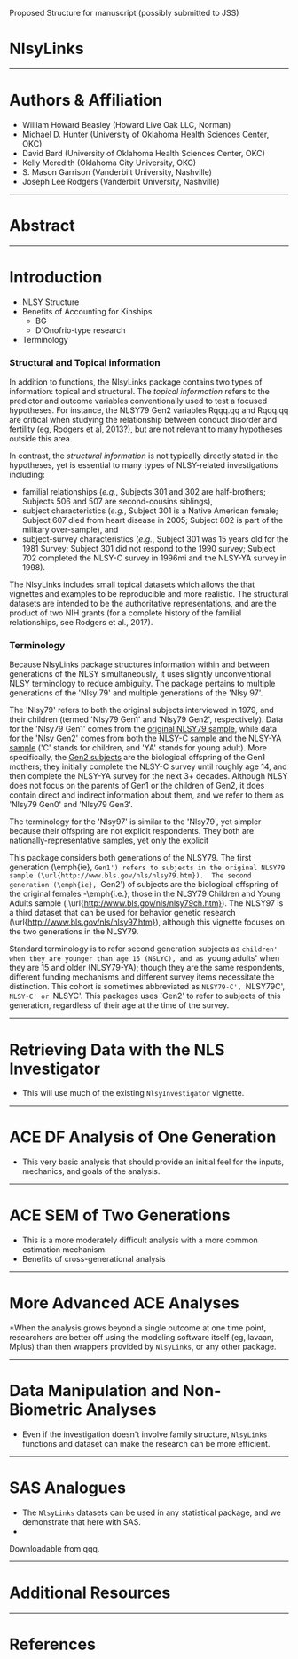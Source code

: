 Proposed Structure for manuscript (possibly submitted to JSS)

# NlsyLinks

----------------------------------------------------

# Authors & Affiliation
* William Howard Beasley (Howard Live Oak LLC, Norman)
* Michael D. Hunter (University of Oklahoma Health Sciences Center, OKC)
* David Bard (University of Oklahoma Health Sciences Center, OKC)
* Kelly Meredith (Oklahoma City University, OKC)
* S. Mason Garrison (Vanderbilt University, Nashville)
* Joseph Lee Rodgers (Vanderbilt University, Nashville)

----------------------------------------------------

# Abstract

----------------------------------------------------

# Introduction

* NLSY Structure
* Benefits of Accounting for Kinships  
    * BG
    * D'Onofrio-type research
* Terminology


### Structural and Topical information
In addition to functions, the NlsyLinks package contains two types of information: topical and structural.  The *topical information* refers to the  predictor and outcome variables conventionally used to test a focused hypotheses.  For instance, the NLSY79 Gen2 variables Rqqq.qq and Rqqq.qq are critical when studying the relationship between conduct disorder and fertility (eg, Rodgers et al, 2013?), but are not relevant to many hypotheses outside this area.

In contrast, the *structural information* is not typically directly stated in the hypotheses, yet is essential to many types of NLSY-related investigations including:
* familial relationships (*e.g.*, Subjects 301 and 302 are half-brothers; Subjects 506 and 507 are second-cousins siblings),
* subject characteristics (*e.g.*, Subject 301 is a Native American female; Subject 607 died from heart disease in 2005; Subject 802 is part of the military over-sample), and
* subject-survey characteristics (*e.g.*, Subject 301 was 15 years old for the 1981 Survey; Subject 301 did not respond to the 1990 survey; Subject 702 completed the NLSY-C survey in 1996mi
   and the NLSY-YA survey in 1998).

The NlsyLinks includes small topical datasets which allows the that vignettes and examples to be reproducible and more realistic.  The structural datasets are intended to be the authoritative representations, and are the product of two NIH grants (for a complete history of the familial relationships, see Rodgers et al., 2017).

### Terminology

Because NlsyLinks package structures information within and between generations of the NLSY simultaneously, it uses slightly unconventional NLSY terminology to reduce ambiguity.  The package pertains to multiple generations of the 'Nlsy 79' and multiple generations of the 'Nlsy 97'.

The 'Nlsy79' refers to both the original subjects interviewed in 1979, and their children (termed 'Nlsy79 Gen1' and 'Nlsy79 Gen2', respectively).  Data for the 'Nlsy79 Gen1' comes from the [original NLSY79 sample](http://www.bls.gov/nls/nlsy79.htm), while data for the 'Nlsy Gen2' comes from both the [NLSY-C sample]() and the [NLSY-YA sample]() ('C' stands for children, and 'YA' stands for young adult).  More specifically, the [Gen2 subjects](http://www.bls.gov/nls/nlsy79ch.htm) are the biological offspring of the Gen1 mothers; they initially complete the NLSY-C survey until roughly age 14, and  then complete the NLSY-YA survey for the next 3+ decades.  Although NLSY does not focus on the parents of Gen1 or the children of Gen2, it does contain direct and indirect information about them, and we refer to them as 'Nlsy79 Gen0' and 'Nlsy79 Gen3'.

The terminology for the 'Nlsy97' is similar to the 'Nlsy79', yet simpler because their offspring are not explicit respondents.  They both are nationally-representative samples, yet only the explicit

This package considers both generations of the NLSY79.  The first generation (\emph{ie}, `Gen1') refers to subjects in the original NLSY79 sample (\url{http://www.bls.gov/nls/nlsy79.htm}).  The second generation (\emph{ie}, `Gen2') of subjects are the biological offspring of the original females -\emph{i.e.}, those in the NLSY79 Children and Young Adults sample ( \url{http://www.bls.gov/nls/nlsy79ch.htm}).  The NLSY97 is a third dataset that can be used for behavior genetic research (\url{http://www.bls.gov/nls/nlsy97.htm}), although this vignette focuses on the two generations in the NLSY79.

Standard terminology is to refer second generation subjects as `children' when they are younger than age 15 (NSLYC), and as `young adults' when they are 15 and older (NLSY79-YA); though they are the same respondents, different funding mechanisms and different survey items necessitate the distinction.  This cohort is sometimes abbreviated as `NLSY79-C', `NLSY79C', `NLSY-C' or `NLSYC'. This packages uses `Gen2' to refer to subjects of this generation, regardless of their age at the time of the survey.


----------------------------------------------------

# Retrieving Data with the NLS Investigator
* This will use much of the existing `NlsyInvestigator` vignette.



----------------------------------------------------

# ACE DF Analysis of One Generation
* This very basic analysis that should provide an initial feel for the inputs, mechanics, and goals of the analysis.

----------------------------------------------------

# ACE SEM of Two Generations
* This is a more moderately difficult analysis with a more common estimation mechanism.
* Benefits of cross-generational analysis

----------------------------------------------------

# More Advanced ACE Analyses
*When the analysis grows beyond a single outcome at one time point, researchers are better off using the modeling software itself (eg, lavaan, Mplus) than then wrappers provided by `NlsyLinks`, or any other package.

----------------------------------------------------

# Data Manipulation and Non-Biometric Analyses
* Even if the investigation doesn't involve family structure, `NlsyLinks` functions and dataset can make the research can be more efficient.

----------------------------------------------------

# SAS Analogues
* The `NlsyLinks` datasets can be used in any statistical package, and we demonstrate that here with SAS.
* 
Downloadable from qqq.

----------------------------------------------------

# Additional Resources

----------------------------------------------------

# References
<!--stackedit_data:
eyJoaXN0b3J5IjpbLTU5NDUyNjc0OSwtMTg2MDg1ODA2Ml19
-->